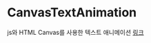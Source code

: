 # CanvasTextAnimation
js와 HTML Canvas를 사용한 텍스트 애니메이션
[링크](https://yaeheechoe.github.io/CanvasTextAnimation/)
